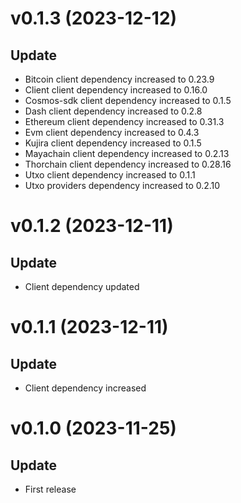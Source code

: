 # v0.1.3 (2023-12-12)

## Update

- Bitcoin client dependency increased to 0.23.9
- Client client dependency increased to 0.16.0
- Cosmos-sdk client dependency increased to 0.1.5
- Dash client dependency increased to 0.2.8
- Ethereum client dependency increased to 0.31.3
- Evm client dependency increased to 0.4.3
- Kujira client dependency increased to 0.1.5
- Mayachain client dependency increased to 0.2.13
- Thorchain client dependency increased to 0.28.16
- Utxo client dependency increased to 0.1.1
- Utxo providers dependency increased to 0.2.10

# v0.1.2 (2023-12-11)

## Update

- Client dependency updated

# v0.1.1 (2023-12-11)

## Update

- Client dependency increased

# v0.1.0 (2023-11-25)

## Update

- First release
